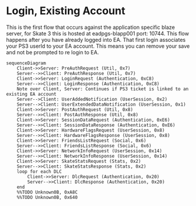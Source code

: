 # Login, Existing Account

This is the first flow that occurs against the application specific blaze server, for Skate 3 this is hosted at eadpgs-blapp001 port: 10744. This flow happens after you have already logged into EA. That first login associates your PS3 userId to your EA account. This means you can remove your save and not be prompted to re login to EA.

```mermaid
sequenceDiagram
    Client->>Server: PreAuthRequest (Util, 0x7)
    Server-->>Client: PreAuthResponse (Util, 0x7)
    Client->>Server: LoginRequest (Authentication, 0xC8)
    Server-->>Client: LoginResponse (Authentication, 0xC8)
    Note over Client, Server: Continues if PS3 ticket is linked to an existing EA account
    Server-->Client: UserAddedNotification (UserSession, 0x2)
    Server-->Client: UserExtendedDataNotification (UserSession, 0x1)
    Client->>Server: PostAuthRequest (Util, 0x8)
    Server-->>Client: PostAuthResponse (Util, 0x8)
    Client->>Server: SessionDataRequest (Authentication, 0xE6)
    Server-->>Client: SessionDataResponse (Authentication, 0xE6)
    Client->>Server: HardwareFlagsRequest (UserSession, 0x8)
    Server-->>Client: HardwareFlagsResponse (UserSession, 0x8)
    Client->>Server: FriendsListRequest (Social, 0x6)
    Server-->>Client: FriendsListResponse (Social, 0x6)
    Client->>Server: NetworkInfoRequest (UserSession, 0x14)
    Server-->>Client: NetworkInfoResponse (UserSession, 0x14)
    Client->>Server: SkateStatsRequest (Stats, 0x2)
    Server-->>Client: SkateStatsResponse (Stats, 0x2)
    loop for each DLC
    	Client->>Server: DlcRequest (Authentication, 0x20)
    	Server-->>Client: DlcResponse (Authentication, 0x20)
    end
    %%TODO Unknown0B, 0xA8C
    %%TODO Unknown0B, 0x640
```